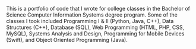 This is a portfolio of code that I wrote for college classes in the Bachelor of Science Computer Information Systems degree program. Some of the classes I took included Programming I & II (Python, Java, C++), Data Structures (C++), Database (SQL), Web Programming (HTML, PHP, CSS, MySQL), Systems Analysis and Design, Programming for Mobile Devices (Swift), and Object Oriented Programming (Java).
